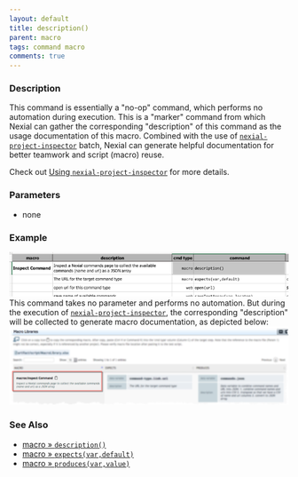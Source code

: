 ```yaml
---
layout: default
title: description()
parent: macro
tags: command macro
comments: true
---
```


### Description
This command is essentially a "no-op" command, which performs no automation during execution. This is a "marker"
command from which Nexial can gather the corresponding "description" of this command as the usage documentation of this
macro. Combined with the use of [`nexial-project-inspector`](../../userguide/BatchFiles#nexial-project-inspector)
batch, Nexial can generate helpful documentation for better teamwork and script (macro) reuse.

Check out [Using `nexial-project-inspector`](index#using-nexial-project-inspector) for more details.


### Parameters
- none


### Example
![](image/description_01.png)<br/>
This command takes no parameter and performs no automation. But during the execution of 
[`nexial-project-inspector`](../../userguide/BatchFiles#nexial-project-inspector), the 
corresponding "description" will be collected to generate macro documentation, as depicted below:<br/>
![](image/description_02.png)


### See Also
- [macro &raquo; `description()`](description()) 
- [macro &raquo; `expects(var,default)`](expects(var,default))
- [macro &raquo; `produces(var,value)`](produces(var,value)) 
